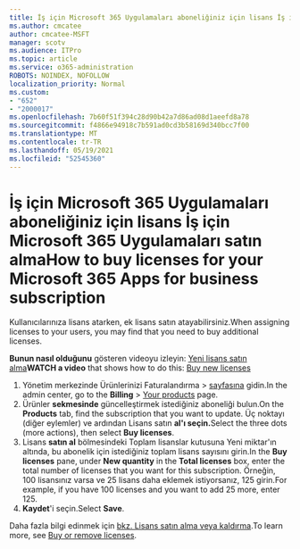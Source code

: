 ```yaml
---
title: İş için Microsoft 365 Uygulamaları aboneliğiniz için lisans İş için Microsoft 365 Uygulamaları satın alma
ms.author: cmcatee
author: cmcatee-MSFT
manager: scotv
ms.audience: ITPro
ms.topic: article
ms.service: o365-administration
ROBOTS: NOINDEX, NOFOLLOW
localization_priority: Normal
ms.custom:
- "652"
- "2000017"
ms.openlocfilehash: 7b60f51f394c28d90b42a7d86ad08d1aeefd8a78
ms.sourcegitcommit: f4866e94918c7b591ad0cd3b58169d340bcc7f00
ms.translationtype: MT
ms.contentlocale: tr-TR
ms.lasthandoff: 05/19/2021
ms.locfileid: "52545360"
---
```

# <a name="how-to-buy-licenses-for-your-microsoft-365-apps-for-business-subscription"></a><span data-ttu-id="601aa-102">İş için Microsoft 365 Uygulamaları aboneliğiniz için lisans İş için Microsoft 365 Uygulamaları satın alma</span><span class="sxs-lookup"><span data-stu-id="601aa-102">How to buy licenses for your Microsoft 365 Apps for business subscription</span></span>

<span data-ttu-id="601aa-103">Kullanıcılarınıza lisans atarken, ek lisans satın atayabilirsiniz.</span><span class="sxs-lookup"><span data-stu-id="601aa-103">When assigning licenses to your users, you may find that you need to buy additional licenses.</span></span>

<span data-ttu-id="601aa-104">**Bunun nasıl olduğunu** gösteren videoyu izleyin: [Yeni lisans satın alma](https://go.microsoft.com/fwlink/p/?linkid=2154857)</span><span class="sxs-lookup"><span data-stu-id="601aa-104">**WATCH a video** that shows how to do this: [Buy new licenses](https://go.microsoft.com/fwlink/p/?linkid=2154857)</span></span>
  
1. <span data-ttu-id="601aa-105">Yönetim merkezinde Ürünlerinizi Faturalandırma   >  [sayfasına](https://go.microsoft.com/fwlink/p/?linkid=842054) gidin.</span><span class="sxs-lookup"><span data-stu-id="601aa-105">In the admin center, go to the **Billing** > [Your products](https://go.microsoft.com/fwlink/p/?linkid=842054) page.</span></span>
2. <span data-ttu-id="601aa-106">Ürünler **sekmesinde** güncelleştirmek istediğiniz aboneliği bulun.</span><span class="sxs-lookup"><span data-stu-id="601aa-106">On the **Products** tab, find the subscription that you want to update.</span></span> <span data-ttu-id="601aa-107">Üç noktayı (diğer eylemler) ve ardından Lisans satın **al'ı seçin.**</span><span class="sxs-lookup"><span data-stu-id="601aa-107">Select the three dots (more actions), then select **Buy licenses**.</span></span>
3. <span data-ttu-id="601aa-108">Lisans **satın al** bölmesindeki  Toplam lisanslar  kutusuna Yeni miktar'ın altında, bu abonelik için istediğiniz toplam lisans sayısını girin.</span><span class="sxs-lookup"><span data-stu-id="601aa-108">In the **Buy licenses** pane, under **New quantity** in the **Total licenses** box, enter the total number of licenses that you want for this subscription.</span></span> <span data-ttu-id="601aa-109">Örneğin, 100 lisansınız varsa ve 25 lisans daha eklemek istiyorsanız, 125 girin.</span><span class="sxs-lookup"><span data-stu-id="601aa-109">For example, if you have 100 licenses and you want to add 25 more, enter 125.</span></span>
4. <span data-ttu-id="601aa-110">**Kaydet**'i seçin.</span><span class="sxs-lookup"><span data-stu-id="601aa-110">Select **Save**.</span></span>

<span data-ttu-id="601aa-111">Daha fazla bilgi edinmek için [bkz. Lisans satın alma veya kaldırma](/microsoft-365/commerce/licenses/buy-licenses).</span><span class="sxs-lookup"><span data-stu-id="601aa-111">To learn more, see [Buy or remove licenses](/microsoft-365/commerce/licenses/buy-licenses).</span></span>